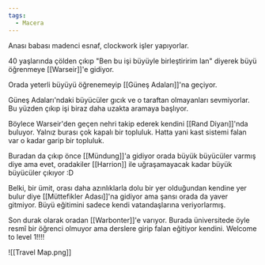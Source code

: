 ```yaml
---  
tags:
  - Macera  
---  
```

  
Anası babası madenci esnaf, clockwork işler yapıyorlar.  
  
40 yaşlarında çölden çıkıp "Ben bu işi büyüyle birleştiririm lan" diyerek büyü öğrenmeye [[Warseir]]'e gidiyor.  
  
Orada yeterli büyüyü öğrenemeyip [[Güneş Adaları]]'na geçiyor.  
  
Güneş Adaları'ndaki büyücüler gıcık ve o taraftan olmayanları sevmiyorlar. Bu yüzden çıkıp işi biraz daha uzakta aramaya başlıyor.  
  
Böylece Warseir'den geçen nehri takip ederek kendini [[Rand Diyarı]]'nda buluyor. Yalnız burası çok kapalı bir topluluk. Hatta yani kast sistemi falan var o kadar garip bir topluluk.  
  
Buradan da çıkıp önce [[Mündung]]'a gidiyor orada büyük büyücüler varmış diye ama evet, oradakiler [[Harrion]] ile uğraşamayacak kadar büyük büyücüler çıkıyor :D  
  
Belki, bir ümit, orası daha azınlıklarla dolu bir yer olduğundan kendine yer bulur diye [[Müttefikler Adası]]'na gidiyor ama şansı orada da yaver gitmiyor. Büyü eğitimini sadece kendi vatandaşlarına veriyorlarmış.  
  
Son durak olarak oradan [[Warbonter]]'e varıyor. Burada üniversitede öyle resmî bir öğrenci olmuyor ama derslere girip falan eğitiyor kendini. Welcome to level 1!!!!  
  
![[Travel Map.png]]